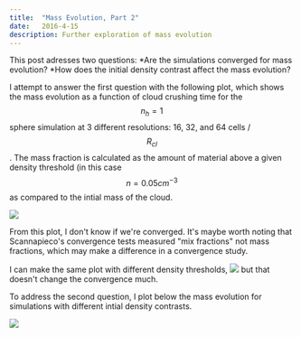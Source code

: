 ```yaml
---
title:  "Mass Evolution, Part 2"
date:   2016-4-15
description: Further exploration of mass evolution 
---
```


This post adresses two questions:
*Are the simulations converged for mass evolution?
*How does the initial density contrast affect the mass evolution?

I attempt to answer the first question with the following plot, which shows the mass
evolution as a function of cloud crushing time for the $$n_h = 1$$ sphere simulation
at 3 different resolutions: 16, 32, and 64 cells / $$R_{cl}$$. The mass fraction is calculated
as the amount of material above a given density threshold (in this case $$n = 0.05 cm^{-3}$$
as compared to the intial mass of the cloud.

<img src="{{ site.url }}assets/images/041516_swn1_mass.png">

From this plot, I don't know if we're converged. It's maybe worth noting that Scannapieco's 
convergence tests measured "mix fractions" not mass fractions, which may make a difference
in a convergence study.

I can make the same plot with different density thresholds,
<img src="{{ site.url }}assets/images/041516_swn1_mass_thresholds.png">
but that doesn't change the convergence much.

To address the second question, I plot below the mass evolution for simulations with different
intial density contrasts.

<img src="{{ site.url }}assets/images/041516_sphere_mass.png">



